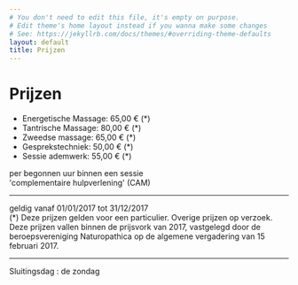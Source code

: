 ```yaml
---
# You don't need to edit this file, it's empty on purpose.
# Edit theme's home layout instead if you wanna make some changes
# See: https://jekyllrb.com/docs/themes/#overriding-theme-defaults
layout: default
title: Prijzen
---
```

# Prijzen

* Energetische Massage: 65,00 € (*)
* Tantrische Massage: 80,00 € (*)
* Zweedse massage: 65,00 € (*)
* Gesprekstechniek: 50,00 € (*)
* Sessie ademwerk: 55,00 € (*)

per begonnen uur binnen een sessie  
'complementaire hulpverlening' (CAM)

---
geldig vanaf 01/01/2017 tot 31/12/2017  
(*) Deze prijzen gelden voor een particulier. Overige prijzen op verzoek.  
Deze prijzen vallen binnen de prijsvork van 2017, vastgelegd door de beroepsvereniging Naturopathica op de algemene vergadering van 15 februari 2017.  

---
Sluitingsdag : de zondag
